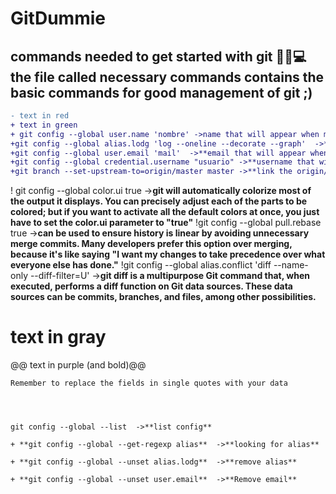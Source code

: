 # GitDummie
 commands needed to get started with git 👨‍💻💻
 the file called necessary commands contains the basic commands for good management of git ;)
-------------------------------------------

```diff
- text in red
+ text in green
+ git config --global user.name 'nombre' ->name that will appear when making a commit
+git config --global alias.lodg 'log --oneline --decorate --graph'  ->**create an alias**
+git config --global user.email 'mail'  ->**email that will appear when making a commit**
+git config --global credential.username "usuario" ->**username that will appear when making a commit*
+git branch --set-upstream-to=origin/master master ->**link the origin/master (remote) branch to the local master branch(while on master) git pull = git pull origin master**
```
! git config --global color.ui true  ->**git will automatically colorize most of the output it displays. You can precisely adjust each of the parts to be colored; but if you want to activate all the default colors at once, you just have to set the color.ui parameter to "true"**
!git config --global pull.rebase true  ->**can be used to ensure history is linear by avoiding unnecessary merge commits. Many developers prefer this option over merging, because it's like saying "I want my changes to take precedence over what everyone else has done."**
!git config --global alias.conflict 'diff --name-only --diff-filter=U'  ->**git diff is a multipurpose Git command that, when executed, performs a diff function on Git data sources. These data sources can be commits, branches, and files, among other possibilities.**
# text in gray
@@ text in purple (and bold)@@
```
Remember to replace the fields in single quotes with your data




git config --global --list  ->**list config**

+ **git config --global --get-regexp alias**  ->**looking for alias**

+ **git config --global --unset alias.lodg**  ->**remove alias**

+ **git config --global --unset user.email**  ->**Remove email**
